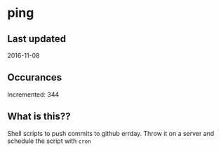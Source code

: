 # ping

## Last updated
2016-11-08

## Occurances
Incremented: 344

## What is this?? 
Shell scripts to push commits to github errday. Throw it on a server and schedule the script with `cron`
